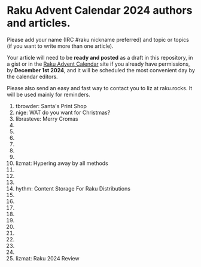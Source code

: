 # Raku Advent Calendar 2024 authors and articles.

Please add your name (IRC #raku nickname preferred) and topic or
topics (if you want to write more than one article).

Your article will need to be **ready and posted** as a draft in 
this repository, in a gist or in the 
[Raku Advent Calendar](https://raku-advent.blog) site if you 
already have permissions, by 
**December 1st 2024**,
and it will be scheduled the most convenient day by the calendar
editors.

Please also send an easy and fast way to contact you to liz at raku.rocks. It will be used mainly for
reminders.

1. tbrowder: Santa's Print Shop
2. nige: WAT do you want for Christmas?  
3. librasteve: Merry Cromas
4.
5.
6.
7.
8.
9.
10. lizmat: Hypering away by all methods
11.
12.
13.
14. hythm: Content Storage For Raku Distributions
15.
16. 
17.
18.
19.
20.
21.
22.
23.
24.
25. lizmat: Raku 2024 Review
